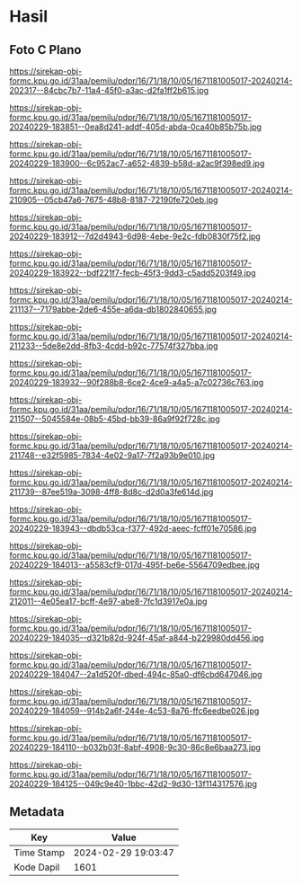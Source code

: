 # Hasil

## Foto C Plano

https://sirekap-obj-formc.kpu.go.id/31aa/pemilu/pdpr/16/71/18/10/05/1671181005017-20240214-202317--84cbc7b7-11a4-45f0-a3ac-d2fa1ff2b615.jpg

https://sirekap-obj-formc.kpu.go.id/31aa/pemilu/pdpr/16/71/18/10/05/1671181005017-20240229-183851--0ea8d241-addf-405d-abda-0ca40b85b75b.jpg

https://sirekap-obj-formc.kpu.go.id/31aa/pemilu/pdpr/16/71/18/10/05/1671181005017-20240229-183900--6c952ac7-a652-4839-b58d-a2ac9f398ed9.jpg

https://sirekap-obj-formc.kpu.go.id/31aa/pemilu/pdpr/16/71/18/10/05/1671181005017-20240214-210905--05cb47a6-7675-48b8-8187-72190fe720eb.jpg

https://sirekap-obj-formc.kpu.go.id/31aa/pemilu/pdpr/16/71/18/10/05/1671181005017-20240229-183912--7d2d4943-6d98-4ebe-9e2c-fdb0830f75f2.jpg

https://sirekap-obj-formc.kpu.go.id/31aa/pemilu/pdpr/16/71/18/10/05/1671181005017-20240229-183922--bdf221f7-fecb-45f3-9dd3-c5add5203f49.jpg

https://sirekap-obj-formc.kpu.go.id/31aa/pemilu/pdpr/16/71/18/10/05/1671181005017-20240214-211137--7179abbe-2de6-455e-a6da-db1802840655.jpg

https://sirekap-obj-formc.kpu.go.id/31aa/pemilu/pdpr/16/71/18/10/05/1671181005017-20240214-211233--5de8e2dd-8fb3-4cdd-b92c-77574f327bba.jpg

https://sirekap-obj-formc.kpu.go.id/31aa/pemilu/pdpr/16/71/18/10/05/1671181005017-20240229-183932--90f288b8-6ce2-4ce9-a4a5-a7c02736c763.jpg

https://sirekap-obj-formc.kpu.go.id/31aa/pemilu/pdpr/16/71/18/10/05/1671181005017-20240214-211507--5045584e-08b5-45bd-bb39-86a9f92f728c.jpg

https://sirekap-obj-formc.kpu.go.id/31aa/pemilu/pdpr/16/71/18/10/05/1671181005017-20240214-211748--e32f5985-7834-4e02-9a17-7f2a93b9e010.jpg

https://sirekap-obj-formc.kpu.go.id/31aa/pemilu/pdpr/16/71/18/10/05/1671181005017-20240214-211739--87ee519a-3098-4ff8-8d8c-d2d0a3fe614d.jpg

https://sirekap-obj-formc.kpu.go.id/31aa/pemilu/pdpr/16/71/18/10/05/1671181005017-20240229-183943--dbdb53ca-f377-492d-aeec-fcff01e70586.jpg

https://sirekap-obj-formc.kpu.go.id/31aa/pemilu/pdpr/16/71/18/10/05/1671181005017-20240229-184013--a5583cf9-017d-495f-be6e-5564709edbee.jpg

https://sirekap-obj-formc.kpu.go.id/31aa/pemilu/pdpr/16/71/18/10/05/1671181005017-20240214-212011--4e05ea17-bcff-4e97-abe8-7fc1d3917e0a.jpg

https://sirekap-obj-formc.kpu.go.id/31aa/pemilu/pdpr/16/71/18/10/05/1671181005017-20240229-184035--d321b82d-924f-45af-a844-b229980dd456.jpg

https://sirekap-obj-formc.kpu.go.id/31aa/pemilu/pdpr/16/71/18/10/05/1671181005017-20240229-184047--2a1d520f-dbed-494c-85a0-df6cbd647046.jpg

https://sirekap-obj-formc.kpu.go.id/31aa/pemilu/pdpr/16/71/18/10/05/1671181005017-20240229-184059--914b2a6f-244e-4c53-8a76-ffc6eedbe026.jpg

https://sirekap-obj-formc.kpu.go.id/31aa/pemilu/pdpr/16/71/18/10/05/1671181005017-20240229-184110--b032b03f-8abf-4908-9c30-86c8e6baa273.jpg

https://sirekap-obj-formc.kpu.go.id/31aa/pemilu/pdpr/16/71/18/10/05/1671181005017-20240229-184125--049c9e40-1bbc-42d2-9d30-13f114317576.jpg


## Metadata

| Key        | Value               |
| ---------- | ------------------- |
| Time Stamp | 2024-02-29 19:03:47 |
| Kode Dapil | 1601                |




